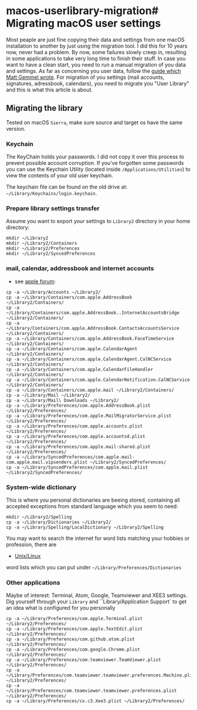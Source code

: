 # macos-userlibrary-migration# Migrating macOS user settings

Most peaple are just fine copying their data and settings from one macOS installation to another by just using the migration tool. I did this for 10 years now, never had a problem. By now, some failures slowly creep in, resulting in some applications to take very long time to finish their stuff.
In case you want to have a clean start, you need to run a manual migration of you data and settings.  As far as concerning you user data, follow the [guide which Matt Gemmel wrote](http://mattgemmell.com/manually-migrating-to-a-new-mac/). For migration of you settings (mail accounts, signatures, adressbook, calendars), you need to migrate you "User Library" and this is what this article is about.

## Migrating the library
Tested on macOS `Sierra`, make sure source and target os have the same version.

### Keychain
The KeyChain holds your passwords. I did not copy it over this process to prevent possible account corruption.  If you’ve forgotten some passwords you can use the Keychain Utility (located inside `/Applications/Utilities`) to view the contents of your old user keychain.  

The keychain file can be found on the old drive at: `~/Library/Keychains/login.keychain`.

### Prepare library settings transfer
Assume you want to export your settings to `Library2` directory in your home directory:
```
mkdir ~/Library2
mkdir ~/Library2/Containers
mkdir ~/Library2/Preferences
mkdir ~/Library2/SyncedPreferences
```

### mail, calendar, addressbook and internet accounts

* see [apple forum](https://discussions.apple.com/thread/7312611?tstart=0):

```
cp -a ~/Library/Accounts ~/Library2/
cp -a ~/Library/Containers/com.apple.AddressBook ~/Library2/Containers/
cp -a ~/Library/Containers/com.apple.AddressBook..InternetAccountsBridge ~/Library2/Containers/
cp -a ~/Library/Containers/com.apple.AddressBook.ContactsAccountsService ~/Library2/Containers/
cp -a ~/Library/Containers/com.apple.AddressBook.FaceTimeService ~/Library2/Containers/
cp -a ~/Library/Containers/com.apple.CalendarAgent ~/Library2/Containers/
cp -a ~/Library/Containers/com.apple.CalendarAgent.CalNCService ~/Library2/Containers/
cp -a ~/Library/Containers/com.apple.CalendarFileHandler ~/Library2/Containers/
cp -a ~/Library/Containers/com.apple.CalendarNotification.CalNCService  ~/Library2/Containers/
cp -a ~/Library/Containers/com.apple.mail ~/Library2/Containers/
cp -a ~/Library/Mail ~/Library2/
cp -a ~/Library/Mail\ Downloads ~/Library2/
cp -a ~/Library/Preferences/com.apple.AddressBook.plist ~/Library2/Preferences/
cp -a ~/Library/Preferences/com.apple.MailMigratorService.plist ~/Library2/Preferences/
cp -a ~/Library/Preferences/com.apple.accounts.plist ~/Library2/Preferences/
cp -a ~/Library/Preferences/com.apple.accountsd.plist ~/Library2/Preferences/
cp -a ~/Library/Preferences/com.apple.mail-shared.plist ~/Library2/Preferences/
cp -a ~/Library/SyncedPreferences/com.apple.mail-com.apple.mail.vipsenders.plist ~/Library2/SyncedPreferences/
cp -a ~/Library/SyncedPreferences/com.apple.mail.plist ~/Library2/SyncedPreferences/
```

### System-wide dictionary
This is where you personal dictionaries are beeing stored, containing all accepted exceptions from standard language which you seem to need:

```
mkdir ~/Library2/Spelling
cp -a ~/Library/Dictionaries ~/Library2/
cp -a ~/Library/Spelling/LocalDictionary ~/Library2/Spelling
```

You may want to search the internet for word lists matching your hobbies or profession, there are

* [Unix/Linux](https://en.wikipedia.org/wiki/Words_(Unix)) 

word lists which you can put under `~/Library/Preferences/Dictionaries`

### Other applications

Maybe of interest: Terminal, Atom, Google, Teamviewer and XEE3 settings. Dig yourself through your `Library` and ``Library/Application Support` to get an idea what is configured for you personally
```
cp -a ~/Library/Preferences/com.apple.Terminal.plist ~/Library2/Preferences/
cp -a ~/Library/Preferences/com.apple.TextEdit.plist ~/Library2/Preferences/
cp -a ~/Library/Preferences/com.github.atom.plist ~/Library2/Preferences/
cp -a ~/Library/Preferences/com.google.Chrome.plist ~/Library2/Preferences/
cp -a ~/Library/Preferences/com.teamviewer.TeamViewer.plist ~/Library2/Preferences/
cp -a ~/Library/Preferences/com.teamviewer.teamviewer.preferences.Machine.plist ~/Library2/Preferences/
cp -a ~/Library/Preferences/com.teamviewer.teamviewer.preferences.plist ~/Library2/Preferences/
cp -a ~/Library/Preferences/cx.c3.Xee3.plist ~/Library2/Preferences/
```


